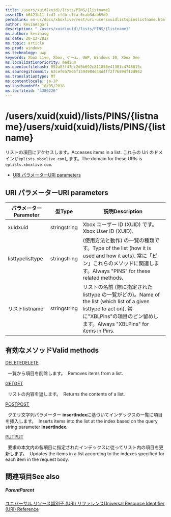 ```yaml
---
title: /users/xuid(xuid)/lists/PINS/{listname}
assetID: b6421b11-fcd1-cfdb-c1fa-6cab3dab89d9
permalink: en-us/docs/xboxlive/rest/uri-usersxuidlistspinslistname.html
author: KevinAsgari
description: " /users/xuid(xuid)/lists/PINS/{listname}"
ms.author: kevinasg
ms.date: 20-12-2017
ms.topic: article
ms.prod: windows
ms.technology: uwp
keywords: Xbox Live, Xbox, ゲーム, UWP, Windows 10, Xbox One
ms.localizationpriority: medium
ms.openlocfilehash: 052a83f47dc2d5b692c811850e41381c4745815c
ms.sourcegitcommit: 63cef0a7805f1594984da4d4ff2f76894f12d942
ms.translationtype: MT
ms.contentlocale: ja-JP
ms.lasthandoff: 10/05/2018
ms.locfileid: "4386226"
---
```

# <a name="usersxuidxuidlistspinslistname"></a><span data-ttu-id="92e48-104">/users/xuid(xuid)/lists/PINS/{listname}</span><span class="sxs-lookup"><span data-stu-id="92e48-104">/users/xuid(xuid)/lists/PINS/{listname}</span></span>
<span data-ttu-id="92e48-105">リストの項目にアクセスします。</span><span class="sxs-lookup"><span data-stu-id="92e48-105">Accesses items in a list.</span></span> <span data-ttu-id="92e48-106">これらの Uri のドメインが`eplists.xboxlive.com`します。</span><span class="sxs-lookup"><span data-stu-id="92e48-106">The domain for these URIs is `eplists.xboxlive.com`.</span></span>
 
  * [<span data-ttu-id="92e48-107">URI パラメーター</span><span class="sxs-lookup"><span data-stu-id="92e48-107">URI parameters</span></span>](#ID4EV)
 
<a id="ID4EV"></a>

 
## <a name="uri-parameters"></a><span data-ttu-id="92e48-108">URI パラメーター</span><span class="sxs-lookup"><span data-stu-id="92e48-108">URI parameters</span></span>
 
| <span data-ttu-id="92e48-109">パラメーター</span><span class="sxs-lookup"><span data-stu-id="92e48-109">Parameter</span></span>| <span data-ttu-id="92e48-110">型</span><span class="sxs-lookup"><span data-stu-id="92e48-110">Type</span></span>| <span data-ttu-id="92e48-111">説明</span><span class="sxs-lookup"><span data-stu-id="92e48-111">Description</span></span>| 
| --- | --- | --- | 
| <span data-ttu-id="92e48-112">xuid</span><span class="sxs-lookup"><span data-stu-id="92e48-112">xuid</span></span>| <span data-ttu-id="92e48-113">string</span><span class="sxs-lookup"><span data-stu-id="92e48-113">string</span></span>| <span data-ttu-id="92e48-114">Xbox ユーザー ID (XUID) です。</span><span class="sxs-lookup"><span data-stu-id="92e48-114">Xbox User ID (XUID).</span></span>| 
| <span data-ttu-id="92e48-115">listtype</span><span class="sxs-lookup"><span data-stu-id="92e48-115">listtype</span></span>| <span data-ttu-id="92e48-116">string</span><span class="sxs-lookup"><span data-stu-id="92e48-116">string</span></span>| <span data-ttu-id="92e48-117">(使用方法と動作) の一覧の種類です。</span><span class="sxs-lookup"><span data-stu-id="92e48-117">Type of the list (how it is used and how it acts).</span></span> <span data-ttu-id="92e48-118">常に「ピン」これらのメソッドに関連します。</span><span class="sxs-lookup"><span data-stu-id="92e48-118">Always "PINS" for these related methods.</span></span>| 
| <span data-ttu-id="92e48-119">リスト</span><span class="sxs-lookup"><span data-stu-id="92e48-119">listname</span></span>| <span data-ttu-id="92e48-120">string</span><span class="sxs-lookup"><span data-stu-id="92e48-120">string</span></span>| <span data-ttu-id="92e48-121">リストの名前 (際に指定された listtype の一覧がどの)。</span><span class="sxs-lookup"><span data-stu-id="92e48-121">Name of the list (which list of a given listtype to act on).</span></span> <span data-ttu-id="92e48-122">常に"XBLPins"の項目のピン留めします。</span><span class="sxs-lookup"><span data-stu-id="92e48-122">Always "XBLPins" for items in Pins.</span></span>| 
  
<a id="ID4EGC"></a>

 
## <a name="valid-methods"></a><span data-ttu-id="92e48-123">有効なメソッド</span><span class="sxs-lookup"><span data-stu-id="92e48-123">Valid methods</span></span>

[<span data-ttu-id="92e48-124">DELETE</span><span class="sxs-lookup"><span data-stu-id="92e48-124">DELETE</span></span>](uri-usersxuidlistspinslistnamedelete.md)

<span data-ttu-id="92e48-125">&nbsp;&nbsp;一覧から項目を削除します。</span><span class="sxs-lookup"><span data-stu-id="92e48-125">&nbsp;&nbsp;Removes items from a list.</span></span>

[<span data-ttu-id="92e48-126">GET</span><span class="sxs-lookup"><span data-stu-id="92e48-126">GET</span></span>](uri-usersxuidlistspinslistnameget.md)

<span data-ttu-id="92e48-127">&nbsp;&nbsp;リストの内容を返します。</span><span class="sxs-lookup"><span data-stu-id="92e48-127">&nbsp;&nbsp;Returns the contents of a list.</span></span>

[<span data-ttu-id="92e48-128">POST</span><span class="sxs-lookup"><span data-stu-id="92e48-128">POST</span></span>](uri-usersxuidlistspinslistnamepost.md)

<span data-ttu-id="92e48-129">&nbsp;&nbsp;クエリ文字列パラメーター **insertIndex**に基づいてインデックスの一覧に項目を挿入します。</span><span class="sxs-lookup"><span data-stu-id="92e48-129">&nbsp;&nbsp;Inserts items into the list at the index based on the query string parameter **insertIndex**.</span></span>

[<span data-ttu-id="92e48-130">PUT</span><span class="sxs-lookup"><span data-stu-id="92e48-130">PUT</span></span>](uri-usersxuidlistspinslistnameput.md)

<span data-ttu-id="92e48-131">&nbsp;&nbsp;要求の本文内の各項目に指定されたインデックスに従ってリスト内の項目を更新します。</span><span class="sxs-lookup"><span data-stu-id="92e48-131">&nbsp;&nbsp;Updates the items in a list according to the indexes specified for each item in the request body.</span></span>
 
<a id="ID4EZC"></a>

 
## <a name="see-also"></a><span data-ttu-id="92e48-132">関連項目</span><span class="sxs-lookup"><span data-stu-id="92e48-132">See also</span></span>
 
<a id="ID4E2C"></a>

 
##### <a name="parent"></a><span data-ttu-id="92e48-133">Parent</span><span class="sxs-lookup"><span data-stu-id="92e48-133">Parent</span></span> 

[<span data-ttu-id="92e48-134">ユニバーサル リソース識別子 (URI) リファレンス</span><span class="sxs-lookup"><span data-stu-id="92e48-134">Universal Resource Identifier (URI) Reference</span></span>](../atoc-xboxlivews-reference-uris.md)

   